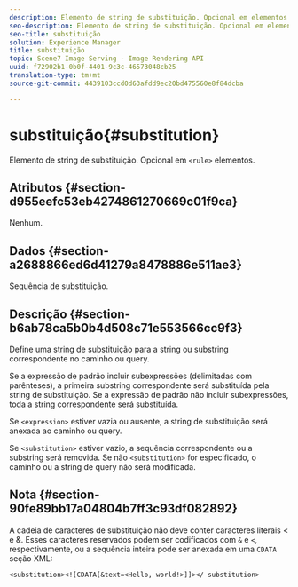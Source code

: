 ```yaml
---
description: Elemento de string de substituição. Opcional em elementos <rule>.
seo-description: Elemento de string de substituição. Opcional em elementos <rule>.
seo-title: substituição
solution: Experience Manager
title: substituição
topic: Scene7 Image Serving - Image Rendering API
uuid: f72902b1-0b0f-4401-9c3c-46573048cb25
translation-type: tm+mt
source-git-commit: 4439103ccd0d63afdd9ec20bd475560e8f84dcba

---
```



# substituição{#substitution}

Elemento de string de substituição. Opcional em `<rule>` elementos.

## Atributos {#section-d955eefc53eb4274861270669c01f9ca}

Nenhum.

## Dados {#section-a2688866ed6d41279a8478886e511ae3}

Sequência de substituição.

## Descrição {#section-b6ab78ca5b0b4d508c71e553566cc9f3}

Define uma string de substituição para a string ou substring correspondente no caminho ou query.

Se a expressão de padrão incluir subexpressões (delimitadas com parênteses), a primeira substring correspondente será substituída pela string de substituição. Se a expressão de padrão não incluir subexpressões, toda a string correspondente será substituída.

Se `<expression>` estiver vazia ou ausente, a string de substituição será anexada ao caminho ou query.

Se `<substitution>` estiver vazio, a sequência correspondente ou a substring será removida. Se não `<substitution>` for especificado, o caminho ou a string de query não será modificada.

## Nota {#section-90fe89bb17a04804b7ff3c93df082892}

A cadeia de caracteres de substituição não deve conter caracteres literais &lt; e &amp;. Esses caracteres reservados podem ser codificados com `&` e `<`, respectivamente, ou a sequência inteira pode ser anexada em uma `CDATA` seção XML:

`<substitution><![CDATA[&text=<Hello, world!>]]></ substitution>`

